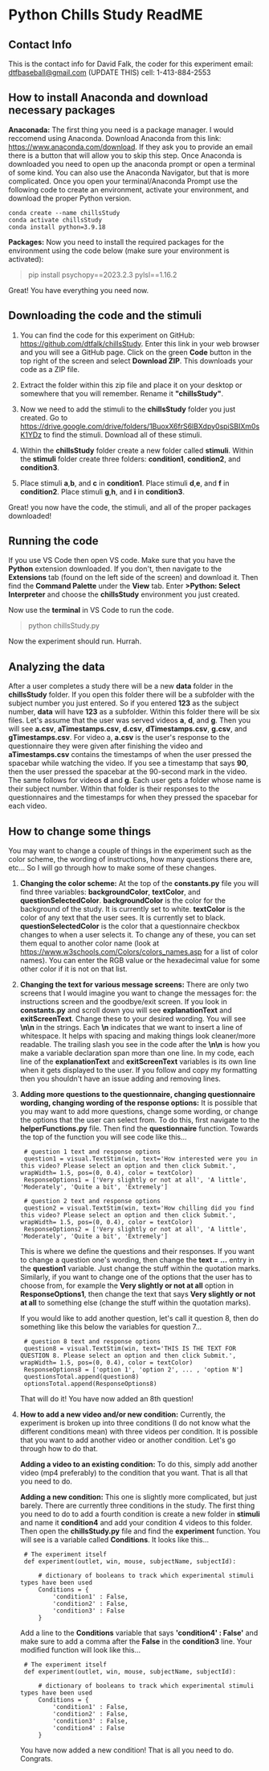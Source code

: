 Python Chills Study ReadME
================================================

Contact Info
------------------------------------------------
This is the contact info for David Falk, the coder for this experiment
email: dtfbaseball@gmail.com (UPDATE THIS)
cell: 1-413-884-2553

How to install Anaconda and download necessary packages
-------------------------------------------------

**Anaconada:** The first thing you need is a package manager. I would reccomend using Anaconda. Download Anaconda from this link: https://www.anaconda.com/download. If they ask you to provide an email there is a button that will allow you to skip this step. Once Anaconda is downloaded you need to open up the anaconda prompt or open a terminal of some kind. You can also use the Anaconda Navigator, but that is more complicated. Once you open your terminal/Anaconda Prompt use the following code to create an environment, activate your environment, and download the proper Python version.

>
    conda create --name chillsStudy
    conda activate chillsStudy
    conda install python=3.9.18

**Packages:** Now you need to install the required packages for the environment using the code below (make sure your environment is activated):

>   pip install psychopy==2023.2.3 pylsl==1.16.2

Great! You have everything you need now.


Downloading the code and the stimuli
---------------------------------------

1. You can find the code for this experiment on GitHub: https://github.com/dtfalk/chillsStudy. Enter this link in your web browser and you will see a GitHub page. Click on the green **Code** button in the top right of the screen and select **Download ZIP**. This downloads your code as a ZIP file.

2. Extract the folder within this zip file and place it on your desktop or somewhere that you will remember. Rename it **"chillsStudy"**.

3. Now we need to add the stimuli to the **chillsStudy** folder you just created. Go to https://drive.google.com/drive/folders/1BuoxX6frS6lBXdpy0spiSBIXm0sK1YDz to find the stimuli. Download all of these stimuli.

4. Within the **chillsStudy** folder create a new folder called **stimuli**. Within the **stimuli** folder create three folders: **condition1**, **condition2**, and **condition3**. 

5. Place stimuli **a**,**b**, and **c** in **condition1**. Place stimuli **d**,**e**, and **f** in **condition2**. Place stimuli **g**,**h**, and **i** in **condition3**.

Great! you now have the code, the stimuli, and all of the proper packages downloaded!

Running the code
--------------------------------------

If you use VS Code then open VS code. Make sure that you have the **Python** extension downloaded. If you don't, then navigate to the **Extensions** tab (found on the left side of the screen) and download it. Then find the **Command Palette** under the **View** tab. Enter **>Python: Select Interpreter** and choose the **chillsStudy** environment you just created.

Now use the **terminal** in VS Code to run the code. 

> python chillsStudy.py

Now the experiment should run. Hurrah.


Analyzing the data
-----------------------

After a user completes a study there will be a new **data** folder in the **chillsStudy** folder. If you open this folder there will be a subfolder with the subject number you just entered. So if you entered **123** as the subject number, **data** will have **123** as a subfolder. Within this folder there will be six files. Let's assume that the user was served videos **a**, **d**, and **g**. Then you will see **a.csv**, **aTimestamps.csv**, **d.csv**, **dTimestamps.csv**, **g.csv**, and **gTimestamps.csv**. For video a, **a.csv** is the user's response to the questionnaire they were given after finishing the video and **aTimestamps.csv** contains the timestamps of when the user pressed the spacebar while watching the video. If you see a timestamp that says **90**, then the user pressed the spacebar at the 90-second mark in the video. The same follows for videos **d** and **g**. Each user gets a folder whose name is their subject number. Within that folder is their responses to the questionnaires and the timestamps for when they pressed the spacebar for each video. 


How to change some things
-----------------------------

You may want to change a couple of things in the experiment such as the color scheme, the wording of instructions, how many questions there are, etc... So I will go through how to make some of these changes. 

1. **Changing the color scheme:** At the top of the **constants.py** file you will find three variables: **backgroundColor**, **textColor**, and **questionSelectedColor**. **backgroundColor** is the color for the background of the study. It is currently set to white. **textColor** is the color of any text that the user sees. It is currently set to black. **questionSelectedColor** is the color that a questionnaire checkbox changes to when a user selects it. To change any of these, you can set them equal to another color name (look at https://www.w3schools.com/Colors/colors_names.asp for a list of color names). You can enter the RGB value or the hexadecimal value for some other color if it is not on that list. 

2. **Changing the text for various message screens:** There are only two screens that I would imagine you want to change the messages for: the instructions screen and the goodbye/exit screen. If you look in **constants.py** and scroll down you will see **explanationText** and **exitScreenText**. Change these to your desired wording. You will see **\n\n** in the strings. Each **\n** indicates that we want to insert a line of whitespace. It helps with spacing and making things look cleaner/more readable. The trailing slash you see in the code after the **\n\n** is how you make a variable declaration span more than one line. In my code, each line of the **explanationText** and **exitScreenText** variables is its own line when it gets displayed to the user. If you follow and copy my formatting then you shouldn't have an issue adding and removing lines.

3. **Adding more questions to the questionnaire, changing questionnaire wording, changing wording of the response options:** It is possible that you may want to add more questions, change some wording, or change the options that the user can select from. To do this, first navigate to the **helperFunctions.py** file. Then find the **questionnaire** function. Towards the top of the function you will see code like this...

    >
        # question 1 text and response options
        question1 = visual.TextStim(win, text='How interested were you in this video? Please select an option and then click Submit.', wrapWidth= 1.5, pos=(0, 0.4), color = textColor)
        ResponseOptions1 = ['Very slightly or not at all', 'A little', 'Moderately', 'Quite a bit', 'Extremely']

        # question 2 text and response options
        question2 = visual.TextStim(win, text='How chilling did you find this video? Please select an option and then click Submit.', wrapWidth= 1.5, pos=(0, 0.4), color = textColor)
        ResponseOptions2 = ['Very slightly or not at all', 'A little', 'Moderately', 'Quite a bit', 'Extremely']

    This is where we define the questions and their responses. If you want to change a question one's wording, then change the **text = ...** entry in the **question1** variable. Just change the stuff within the quotation marks. Similarly, if you want to change one of the options that the user has to choose from, for example the **Very slightly or not at all** option in **ResponseOptions1**, then change the text that says **Very slightly or not at all** to something else (change the stuff within the quotation marks).

    If you would like to add another question, let's call it question 8, then do something like this below the variables for question 7...

    >
        # question 8 text and response options
        question8 = visual.TextStim(win, text='THIS IS THE TEXT FOR QUESTION 8. Please select an option and then click Submit.', wrapWidth= 1.5, pos=(0, 0.4), color = textColor)
        ResponseOptions8 = ['option 1', 'option 2', ... , 'option N']
        questionsTotal.append(question8)
        optionsTotal.append(ResponseOptions8)

    That will do it! You have now added an 8th question!

4. **How to add a new video and/or new condition:** Currently, the experiment is broken up into three conditions (I do not know what the different conditions mean) with three videos per condition. It is possible that you want to add another video or another condition. Let's go through how to do that.

    **Adding a video to an existing condition:** To do this, simply add another video (mp4 preferably) to the condition that you want. That is all that you need to do.

    **Adding a new condition:** This one is slightly more complicated, but just barely. There are currently three conditions in the study. The first thing you need to do to add a fourth condition is create a new folder in **stimuli** and name it **condition4** and add your condition 4 videos to this folder. Then open the **chillsStudy.py** file and find the **experiment** function. You will see is a variable called **Conditions**. It looks like this...

    >
        # The experiment itself
        def experiment(outlet, win, mouse, subjectName, subjectId):
            
            # dictionary of booleans to track which experimental stimuli types have been used
            Conditions = {
                'condition1' : False,
                'condition2' : False,
                'condition3' : False
            }

    Add a line to the **Conditions** variable that says **'condition4' : False'** and make sure to add a comma after the **False** in the **condition3** line. Your modified function will look like this...

    >
        # The experiment itself
        def experiment(outlet, win, mouse, subjectName, subjectId):
            
            # dictionary of booleans to track which experimental stimuli types have been used
            Conditions = {
                'condition1' : False,
                'condition2' : False,
                'condition3' : False,
                'condition4' : False
            }

    You have now added a new condition! That is all you need to do. Congrats.



























